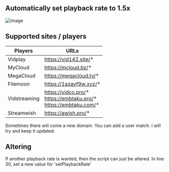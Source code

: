 Automatically set playback rate to 1.5x
-

![image](https://github.com/Loidauk/Vidplay-MyCloud-Auto-Playback-Rate-1.5x/assets/76977614/a2921f38-3aa0-4808-9059-793cf8a4fb1a)

Supported sites / players
-

| Players       | URLs                   |
|---------------|------------------------|
| Vidplay       | https://vid142.site/*  |
| MyCloud       | https://mcloud.bz/*    |
| MegaCloud     | https://megacloud.tv/* |
| Filemoon      | https://1azayf9w.xyz/* |
| Vidstreaming  | https://vidco.pro/* <br /> https://embtaku.pro/* <br /> https://embtaku.com/*  |
| Streamwish    | https://awish.pro/*    |

Sometimes there will come a new domain. You can add a user match. I will try and keep it updated.

Altering
-

If another playback rate is wanted, then the script can just be altered. In line 30, set a new value for 'setPlaybackRate'
